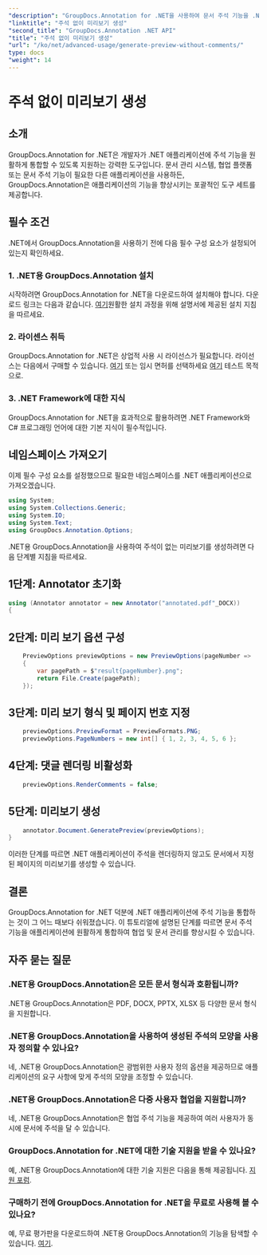```yaml
---
"description": "GroupDocs.Annotation for .NET을 사용하여 문서 주석 기능을 .NET 애플리케이션에 원활하게 통합하는 방법을 알아보세요."
"linktitle": "주석 없이 미리보기 생성"
"second_title": "GroupDocs.Annotation .NET API"
"title": "주석 없이 미리보기 생성"
"url": "/ko/net/advanced-usage/generate-preview-without-comments/"
type: docs
"weight": 14
---
```


# 주석 없이 미리보기 생성

## 소개
GroupDocs.Annotation for .NET은 개발자가 .NET 애플리케이션에 주석 기능을 원활하게 통합할 수 있도록 지원하는 강력한 도구입니다. 문서 관리 시스템, 협업 플랫폼 또는 문서 주석 기능이 필요한 다른 애플리케이션을 사용하든, GroupDocs.Annotation은 애플리케이션의 기능을 향상시키는 포괄적인 도구 세트를 제공합니다.
## 필수 조건
.NET에서 GroupDocs.Annotation을 사용하기 전에 다음 필수 구성 요소가 설정되어 있는지 확인하세요.
### 1. .NET용 GroupDocs.Annotation 설치
시작하려면 GroupDocs.Annotation for .NET을 다운로드하여 설치해야 합니다. 다운로드 링크는 다음과 같습니다. [여기](https://releases.groupdocs.com/annotation/net/)원활한 설치 과정을 위해 설명서에 제공된 설치 지침을 따르세요.
### 2. 라이센스 취득
GroupDocs.Annotation for .NET은 상업적 사용 시 라이선스가 필요합니다. 라이선스는 다음에서 구매할 수 있습니다. [여기](https://purchase.groupdocs.com/buy) 또는 임시 면허를 선택하세요 [여기](https://purchase.groupdocs.com/temporary-license/) 테스트 목적으로.
### 3. .NET Framework에 대한 지식
GroupDocs.Annotation for .NET을 효과적으로 활용하려면 .NET Framework와 C# 프로그래밍 언어에 대한 기본 지식이 필수적입니다.

## 네임스페이스 가져오기
이제 필수 구성 요소를 설정했으므로 필요한 네임스페이스를 .NET 애플리케이션으로 가져오겠습니다.

```csharp
using System;
using System.Collections.Generic;
using System.IO;
using System.Text;
using GroupDocs.Annotation.Options;
```

.NET용 GroupDocs.Annotation을 사용하여 주석이 없는 미리보기를 생성하려면 다음 단계별 지침을 따르세요.
## 1단계: Annotator 초기화
```csharp
using (Annotator annotator = new Annotator("annotated.pdf"_DOCX))
{
```
## 2단계: 미리 보기 옵션 구성
```csharp
    PreviewOptions previewOptions = new PreviewOptions(pageNumber =>
    {
        var pagePath = $"result{pageNumber}.png";
        return File.Create(pagePath);
    });
```
## 3단계: 미리 보기 형식 및 페이지 번호 지정
```csharp
    previewOptions.PreviewFormat = PreviewFormats.PNG;
    previewOptions.PageNumbers = new int[] { 1, 2, 3, 4, 5, 6 };
```
## 4단계: 댓글 렌더링 비활성화
```csharp
    previewOptions.RenderComments = false;
```
## 5단계: 미리보기 생성
```csharp
    annotator.Document.GeneratePreview(previewOptions);
}
```
이러한 단계를 따르면 .NET 애플리케이션이 주석을 렌더링하지 않고도 문서에서 지정된 페이지의 미리보기를 생성할 수 있습니다.

## 결론
GroupDocs.Annotation for .NET 덕분에 .NET 애플리케이션에 주석 기능을 통합하는 것이 그 어느 때보다 쉬워졌습니다. 이 튜토리얼에 설명된 단계를 따르면 문서 주석 기능을 애플리케이션에 원활하게 통합하여 협업 및 문서 관리를 향상시킬 수 있습니다.
## 자주 묻는 질문
### .NET용 GroupDocs.Annotation은 모든 문서 형식과 호환됩니까?
.NET용 GroupDocs.Annotation은 PDF, DOCX, PPTX, XLSX 등 다양한 문서 형식을 지원합니다.
### .NET용 GroupDocs.Annotation을 사용하여 생성된 주석의 모양을 사용자 정의할 수 있나요?
네, .NET용 GroupDocs.Annotation은 광범위한 사용자 정의 옵션을 제공하므로 애플리케이션의 요구 사항에 맞게 주석의 모양을 조정할 수 있습니다.
### .NET용 GroupDocs.Annotation은 다중 사용자 협업을 지원합니까?
네, .NET용 GroupDocs.Annotation은 협업 주석 기능을 제공하여 여러 사용자가 동시에 문서에 주석을 달 수 있습니다.
### GroupDocs.Annotation for .NET에 대한 기술 지원을 받을 수 있나요?
예, .NET용 GroupDocs.Annotation에 대한 기술 지원은 다음을 통해 제공됩니다. [지원 포럼](https://forum.groupdocs.com/c/annotation/10).
### 구매하기 전에 GroupDocs.Annotation for .NET을 무료로 사용해 볼 수 있나요?
예, 무료 평가판을 다운로드하여 .NET용 GroupDocs.Annotation의 기능을 탐색할 수 있습니다. [여기](https://releases.groupdocs.com/).
